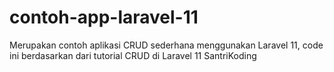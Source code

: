 # contoh-app-laravel-11
Merupakan contoh aplikasi CRUD sederhana menggunakan Laravel 11, code ini berdasarkan dari tutorial CRUD di Laravel 11 SantriKoding
